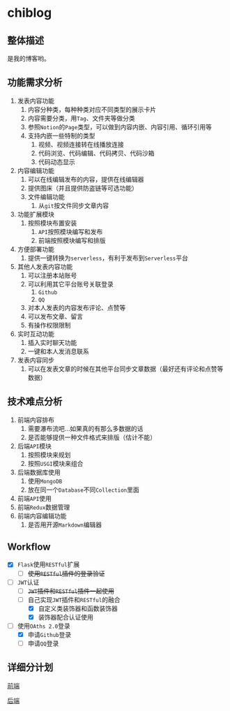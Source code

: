 # chiblog

## 整体描述

是我的博客哟。

## 功能需求分析

1. 发表内容功能
   1. 内容分种类，每种种类对应不同类型的展示卡片
   2. 内容需要分类，用`Tag`、文件夹等做分类
   3. 参照`Notion`的`Page`类型，可以做到内容内嵌、内容引用、循环引用等
   4. 支持内嵌一些特制的类型
      1. 视频、视频连接转在线播放连接
      2. 代码浏览、代码编辑、代码拷贝、代码沙箱
      3. 代码动态显示
2. 内容编辑功能
   1. 可以在线编辑发布的内容，提供在线编辑器
   2. 提供图床（并且提供防盗链等可选功能）
   3. 文件编辑功能
      1. 从`git`按文件同步文章内容
3. 功能扩展模块
   1. 按照模块布置安装
      1. `API`按照模块编写和发布
      2. 前端按照模块编写和排版
4. 方便部署功能
   1. 提供一键转换为`serverless`，有利于发布到`Serverless`平台
5. 其他人发表内容功能
   1. 可以注册本站账号
   2. 可以利用其它平台账号关联登录
      1. `Github`
      2. `QQ`
   3. 对本人发表的内容发布评论、点赞等
   4. 可以发布文章、留言
   5. 有操作权限限制
6. 实时互动功能
   1. 插入实时聊天功能
   2. 一键和本人发消息联系
7. 发表内容同步
   1. 可以在发表文章的时候在其他平台同步文章数据（最好还有评论和点赞等数据）

## 技术难点分析

1. 前端内容排布
   1. 需要瀑布流吧...如果真的有那么多数据的话
   2. 是否能够提供一种文件格式来排版（估计不能）
2. 后端`API`模块
   1. 按照模块来规划
   2. 按照`USGI`模块来组合
3. 后端数据库使用
   1. 使用`MongoDB`
   2. 放在同一个`Database`不同`Collection`里面
4. 前端`API`使用
5. 前端`Redux`数据管理
6. 前端内容编辑功能
   1. 是否用开源`Markdown`编辑器

## Workflow

- [x] `Flask`使用`RESTful`扩展
  - [ ] ~~使用`RESTful`插件的登录验证~~
- [ ] `JWT`认证
  - [ ] ~~`JWT`插件和`RESTful`插件一起使用~~
  - [ ] 自己实现`JWT`插件和`RESTful`的融合
    - [x] 自定义类装饰器和函数装饰器
    - [x] 装饰器配合认证使用
- [ ] 使用`OAths 2.0`登录
  - [x] 申请`Github`登录
  - [ ] 申请`QQ`登录

## 详细分计划

[前端](./frontend/README.md)

[后端](./backend/README.md)